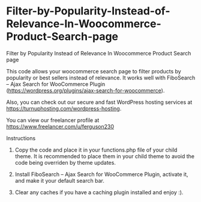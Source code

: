 # Filter-by-Popularity-Instead-of-Relevance-In-Woocommerce-Product-Search-page
Filter by Popularity Instead of Relevance In Woocommerce Product Search page

This code allows your woocommerce search page to filter products by popularity or best sellers instead of relevance. It works well with FiboSearch – Ajax Search for WooCommerce Plugin (https://wordpress.org/plugins/ajax-search-for-woocommerce).

Also, you can check out our secure and fast WordPress hosting services at https://turnuphosting.com/wordpress-hosting.

You can view our freelancer profile at https://www.freelancer.com/u/ferguson230

Instructions

1. Copy the code and place it in your functions.php file of your child theme. It is recommended to place them in your child theme to avoid the code being overriden by theme updates.

2. Install FiboSearch – Ajax Search for WooCommerce Plugin, activate it, and make it your default search bar.

3. Clear any caches if you have a caching plugin installed and enjoy :).
